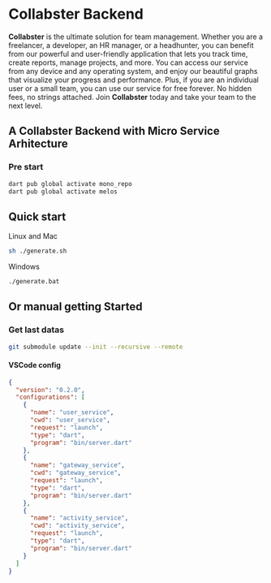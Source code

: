# Collabster Backend

**Collabster** is the ultimate solution for team management. Whether you are a freelancer, a developer, an HR manager, or a headhunter, you can benefit from our powerful and user-friendly application that lets you track time, create reports, manage projects, and more. You can access our service from any device and any operating system, and enjoy our beautiful graphs that visualize your progress and performance. Plus, if you are an individual user or a small team, you can use our service for free forever. No hidden fees, no strings attached. Join **Collabster** today and take your team to the next level.

## A Collabster Backend with Micro Service Arhitecture

### Pre start

```bash
dart pub global activate mono_repo
dart pub global activate melos
```

## Quick start

Linux and Mac
```bash
sh ./generate.sh
```
Windows
```cmd
./generate.bat
```

## Or manual getting Started

### Get last datas

```bash
git submodule update --init --recursive --remote
```

#### VSCode config

```json
{
  "version": "0.2.0",
  "configurations": [
    {
      "name": "user_service",
      "cwd": "user_service",
      "request": "launch",
      "type": "dart",
      "program": "bin/server.dart"
    },
    {
      "name": "gateway_service",
      "cwd": "gateway_service",
      "request": "launch",
      "type": "dart",
      "program": "bin/server.dart"
    },
    {
      "name": "activity_service",
      "cwd": "activity_service",
      "request": "launch",
      "type": "dart",
      "program": "bin/server.dart"
    }
  ]
}
```
